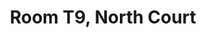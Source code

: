 ---
basin: 'No'
cudn: true
floor: First
grade: 5
images: []
living_room: 'No'
location: North Court
name: T9
network: Wireless Only
title: Room T9, North Court
---
